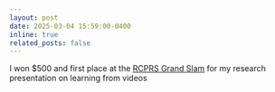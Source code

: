 ```yaml
---
layout: post
date: 2025-03-04 15:59:00-0400
inline: true
related_posts: false
---
```


I won $500 and first place at the <a href="https://www.instagram.com/p/DHLwEt_OcJD/?img_index=9">RCPRS Grand Slam</a> for my research presentation on learning from videos
